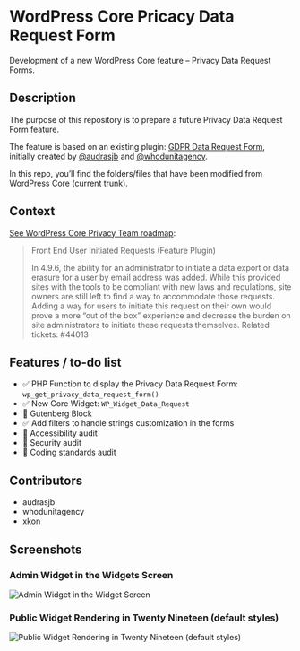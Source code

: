 # WordPress Core Pricacy Data Request Form

Development of a new WordPress Core feature – Privacy Data Request Forms.

## Description

The purpose of this repository is to prepare a future Privacy Data Request Form feature.

The feature is based on an existing plugin: [GDPR Data Request Form](https://wordpress.org/plugins/gdpr-data-request-form/), initially created by [@audrasjb](https://profiles.wordpress.org/audrasjb) and [@whodunitagency](https://profiles.wordpress.org/whodunitagency/).

In this repo, you’ll find the folders/files that have been modified from WordPress Core (current trunk).

## Context

[See WordPress Core Privacy Team roadmap](https://make.wordpress.org/core/roadmap/privacy/):

> Front End User Initiated Requests (Feature Plugin)
> 
> In 4.9.6, the ability for an administrator to initiate a data export or data erasure for a user by email address was added. While this provided sites with the tools to be compliant with new laws and regulations, site owners are still left to find a way to accommodate those requests. Adding a way for users to initiate this request on their own would prove a more “out of the box” experience and decrease the burden on site administrators to initiate these requests themselves.
> Related tickets: #44013

## Features / to-do list

- ✅ PHP Function to display the Privacy Data Request Form: `wp_get_privacy_data_request_form()`
- ✅ New Core Widget: `WP_Widget_Data_Request`
- 🔲 Gutenberg Block
- ✅ Add filters to handle strings customization in the forms
- 🔲 Accessibility audit
- 🔲 Security audit
- 🔲 Coding standards audit

## Contributors

- audrasjb
- whodunitagency
- xkon

## Screenshots

### Admin Widget in the Widgets Screen

![Admin Widget in the Widget Screen](https://jeanbaptisteaudras.com/images/privacy-widget-admin.png)

### Public Widget Rendering in Twenty Nineteen (default styles)

![Public Widget Rendering in Twenty Nineteen (default styles)](https://jeanbaptisteaudras.com/images/privacy-widget-public.png)
